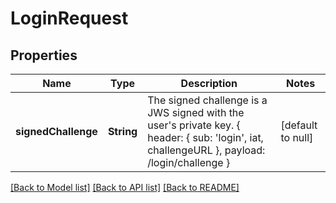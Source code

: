 # LoginRequest

## Properties

| Name                | Type       | Description                                                                                                                                              | Notes             |
| ------------------- | ---------- | -------------------------------------------------------------------------------------------------------------------------------------------------------- | ----------------- |
| **signedChallenge** | **String** | The signed challenge is a JWS signed with the user&#39;s private key. { header: { sub: &#39;login&#39;, iat, challengeURL }, payload: /login/challenge } | [default to null] |

[[Back to Model list]](../README.md#documentation-for-models) [[Back to API list]](../README.md#documentation-for-api-endpoints) [[Back to README]](../README.md)
